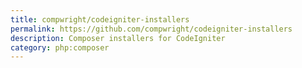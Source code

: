 ```yaml
---
title: compwright/codeigniter-installers
permalink: https://github.com/compwright/codeigniter-installers
description: Composer installers for CodeIgniter
category: php:composer
---
```

